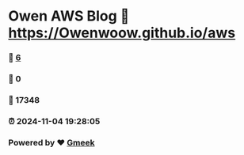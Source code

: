 # Owen AWS Blog :link: https://Owenwoow.github.io/aws 
### :page_facing_up: [6](https://Owenwoow.github.io/aws/tag.html) 
### :speech_balloon: 0 
### :hibiscus: 17348 
### :alarm_clock: 2024-11-04 19:28:05 
### Powered by :heart: [Gmeek](https://github.com/Meekdai/Gmeek)
